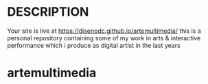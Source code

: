 # DESCRIPTION
Your site is live at https://disenodc.github.io/artemultimedia/
this is a personal repository containing some of my work in arts & interactive performance which i produce as digital artist in the last years
# artemultimedia
